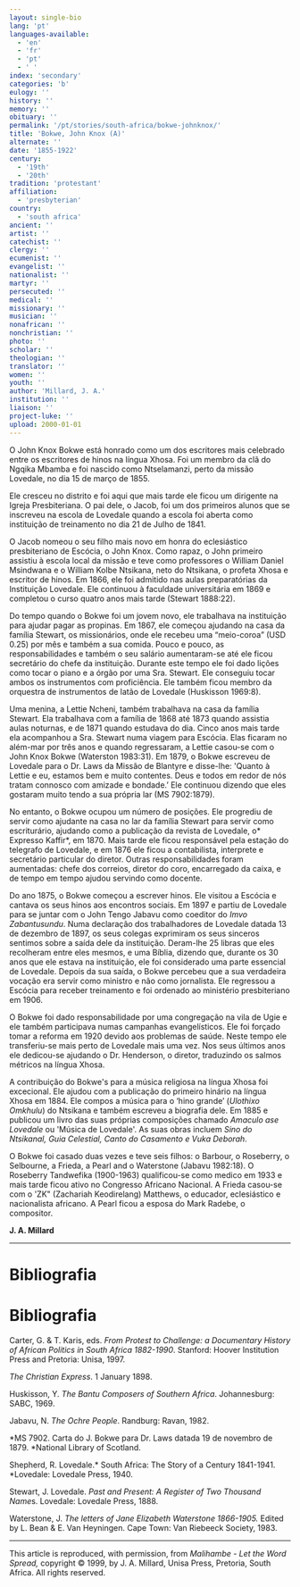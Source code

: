 ```yaml
---
layout: single-bio
lang: 'pt'
languages-available:
  - 'en'
  - 'fr'
  - 'pt'
  - ' '
index: 'secondary'
categories: 'b'
eulogy: ''
history: ''
memory: ''
obituary: ''
permalink: '/pt/stories/south-africa/bokwe-johnknox/'
title: 'Bokwe, John Knox (A)'
alternate: ''
date: '1855-1922'
century:
  - '19th'
  - '20th'
tradition: 'protestant'
affiliation:
  - 'presbyterian'
country:
  - 'south africa'
ancient: ''
artist: ''
catechist: ''
clergy: ''
ecumenist: ''
evangelist: ''
nationalist: ''
martyr: ''
persecuted: ''
medical: ''
missionary: ''
musician: ''
nonafrican: ''
nonchristian: ''
photo: ''
scholar: ''
theologian: ''
translator: ''
women: ''
youth: ''
author: 'Millard, J. A.'
institution: ''
liaison: ''
project-luke: ''
upload: 2000-01-01
---
```



O John Knox Bokwe está honrado como um dos escritores mais celebrado entre os escritores de hinos na língua Xhosa. Foi um membro da clã do Ngqika Mbamba e foi nascido como Ntselamanzi, perto da missão Lovedale, no dia 15 de março de 1855.

Ele cresceu no distrito e foi aqui que mais tarde ele ficou um dirigente na Igreja Presbiteriana. O pai dele, o Jacob, foi um dos primeiros alunos que se inscreveu na escola de Lovedale quando a escola foi aberta como instituição de treinamento no dia 21 de Julho de 1841.

O Jacob nomeou o seu filho mais novo em honra do eclesiástico presbiteriano de Escócia, o John Knox. Como rapaz, o John primeiro assistiu à escola local da missão e teve como professores o William Daniel Msindwana e o William Kolbe Ntsikana, neto do Ntsikana, o profeta Xhosa e escritor de hinos. Em 1866, ele foi admitido nas aulas preparatórias da Instituição Lovedale. Ele continuou à faculdade universitária em 1869 e completou o curso quatro anos mais tarde (Stewart 1888:22).

Do tempo quando o Bokwe foi um jovem novo, ele trabalhava na instituição para ajudar pagar as propinas. Em 1867, ele começou ajudando na casa da família Stewart, os missionários, onde ele recebeu uma “meio-coroa” (USD 0.25) por mês e também a sua comida. Pouco e pouco, as responsabilidades e também o seu salário aumentaram-se até ele ficou secretário do chefe da instituição. Durante este tempo ele foi dado lições como tocar o piano e a órgão por uma Sra. Stewart. Ele conseguiu tocar ambos os instrumentos com proficiência. Ele também ficou membro da orquestra de instrumentos de latão de Lovedale (Huskisson 1969:8).

Uma menina, a Lettie Ncheni, também trabalhava na casa da família Stewart. Ela trabalhava com a família de 1868 até 1873 quando assistia aulas noturnas, e de 1871 quando estudava do dia. Cinco anos mais tarde ela acompanhou a Sra. Stewart numa viagem para Escócia. Elas ficaram no além-mar por três anos e quando regressaram, a Lettie casou-se com o John Knox Bokwe (Waterston 1983:31). Em 1879, o Bokwe escreveu de Lovedale para o Dr. Laws da Missão de Blantyre e disse-lhe: 'Quanto à Lettie e eu, estamos bem e muito contentes. Deus e todos em redor de nós tratam connosco com amizade e bondade.’ Ele continuou dizendo que eles gostaram muito tendo a sua própria lar (MS 7902:1879).

No entanto, o Bokwe ocupou um número de posições. Ele progrediu de servir como ajudante na casa no lar da família Stewart para servir como escriturário, ajudando como a publicação da revista de Lovedale, o* Expresso Kaffir*, em 1870. Mais tarde ele ficou responsável pela estação do telegrafo de Lovedale, e em 1876 ele ficou a contabilista, interprete e secretário particular do diretor. Outras responsabilidades foram aumentadas: chefe dos correios, diretor do coro, encarregado da caixa, e de tempo em tempo ajudou servindo como docente.

Do ano 1875, o Bokwe começou a escrever hinos. Ele visitou a Escócia e cantava os seus hinos aos encontros sociais. Em 1897 e partiu de Lovedale para se juntar com o John Tengo Jabavu como coeditor do *Imvo Zabantusundu*. Numa declaração dos trabalhadores de Lovedale datada 13 de dezembro de 1897, os seus colegas exprimiram os seus sinceros sentimos sobre a saída dele da instituição. Deram-lhe 25 libras que eles recolheram entre eles mesmos, e uma Bíblia, dizendo que, durante os 30 anos que ele estava na instituição, ele foi considerado uma parte essencial de Lovedale. Depois da sua saída, o Bokwe percebeu que a sua verdadeira vocação era servir como ministro e não como jornalista. Ele regressou a Escócia para receber treinamento e foi ordenado ao ministério presbiteriano em 1906.

O Bokwe foi dado responsabilidade por uma congregação na vila de Ugie e ele também participava numas campanhas evangelísticos. Ele foi forçado tomar a reforma em 1920 devido aos problemas de saúde. Neste tempo ele transferiu-se mais perto de Lovedale mais uma vez. Nos seus últimos anos ele dedicou-se ajudando o Dr. Henderson, o diretor, traduzindo os salmos métricos na língua Xhosa.

A contribuição do Bokwe's para a música religiosa na língua Xhosa foi excecional. Ele ajudou com a publicação do primeiro hinário na língua Xhosa em 1884. Ele compos a música para o ‘hino grande’ (*Ulothixo Omkhulu*) do Ntsikana e também escreveu a biografia dele. Em 1885 e publicou um livro das suas próprias composições chamado *Amaculo ase Lovedale* ou 'Música de Lovedale'. As suas obras incluem *Sino do Ntsikanal, Guia Celestial, Canto do Casamento e Vuka Deborah*.

O Bokwe foi casado duas vezes e teve seis filhos: o Barbour, o Roseberry, o Selbourne, a Frieda, a Pearl and o Waterstone (Jabavu 1982:18). O Roseberry Tandwefika (1900-1963) qualificou-se como medico em 1933 e mais tarde ficou ativo no Congresso Africano Nacional. A Frieda casou-se com o 'ZK" (Zachariah Keodirelang) Matthews, o educador, eclesiástico e nacionalista africano. A Pearl ficou a esposa do Mark Radebe, o compositor.

**J. A. Millard**

---

# Bibliografia
# Bibliografia

Carter, G. & T. Karis, eds. *From Protest to Challenge: a Documentary History of African Politics in South Africa 1882-1990*. Stanford: Hoover Institution Press and Pretoria: Unisa, 1997.

*The Christian Express*. 1 January 1898.

Huskisson, Y. *The Bantu Composers of Southern Africa*. Johannesburg: SABC, 1969.

Jabavu, N. *The Ochre People*. Randburg: Ravan, 1982.

*MS 7902. Carta do J. Bokwe para Dr. Laws datada 19 de novembro de 1879. *National Library of Scotland.

Shepherd, R. Lovedale.* South Africa: The Story of a Century 1841-1941. *Lovedale: Lovedale Press, 1940.

Stewart, J. Lovedale. *Past and Present: A Register of Two Thousand Name*s. Lovedale: Lovedale Press, 1888.

Waterstone, J. *The letters of Jane Elizabeth Waterstone 1866-1905.* Edited by L. Bean & E. Van Heyningen. Cape Town: Van Riebeeck Society, 1983.

---

This article is reproduced, with permission, from *Malihambe - Let the Word Spread,* copyright © 1999, by J. A. Millard, Unisa Press, Pretoria, South Africa. All rights reserved.